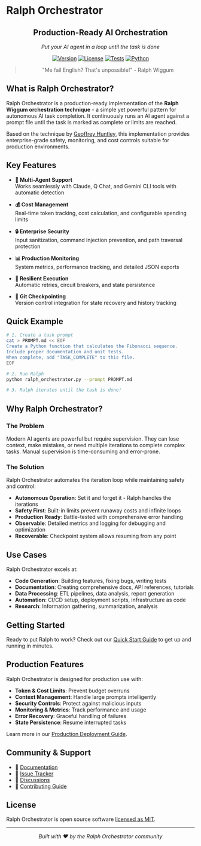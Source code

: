 # Ralph Orchestrator

<div align="center">

## Production-Ready AI Orchestration

*Put your AI agent in a loop until the task is done*

[![Version](https://img.shields.io/badge/version-1.0.0-blue)](https://github.com/mikeyobrien/ralph-orchestrator/releases)
[![License](https://img.shields.io/badge/license-MIT-green)](LICENSE)
[![Tests](https://img.shields.io/badge/tests-18%20passing-brightgreen)](tests/)
[![Python](https://img.shields.io/badge/python-3.8%2B-blue)](https://www.python.org/)

> "Me fail English? That's unpossible!" - Ralph Wiggum

</div>

## What is Ralph Orchestrator?

Ralph Orchestrator is a production-ready implementation of the **Ralph Wiggum orchestration technique** - a simple yet powerful pattern for autonomous AI task completion. It continuously runs an AI agent against a prompt file until the task is marked as complete or limits are reached.

Based on the technique by [Geoffrey Huntley](https://ghuntley.com/ralph/), this implementation provides enterprise-grade safety, monitoring, and cost controls suitable for production environments.

## Key Features

<div class="grid cards" markdown>

- **🤖 Multi-Agent Support**  
  Works seamlessly with Claude, Q Chat, and Gemini CLI tools with automatic detection

- **💰 Cost Management**  
  Real-time token tracking, cost calculation, and configurable spending limits

- **🔒 Enterprise Security**  
  Input sanitization, command injection prevention, and path traversal protection

- **📊 Production Monitoring**  
  System metrics, performance tracking, and detailed JSON exports

- **🔄 Resilient Execution**  
  Automatic retries, circuit breakers, and state persistence

- **💾 Git Checkpointing**  
  Version control integration for state recovery and history tracking

</div>

## Quick Example

```bash
# 1. Create a task prompt
cat > PROMPT.md << EOF
Create a Python function that calculates the Fibonacci sequence.
Include proper documentation and unit tests.
When complete, add "TASK_COMPLETE" to this file.
EOF

# 2. Run Ralph
python ralph_orchestrator.py --prompt PROMPT.md

# 3. Ralph iterates until the task is done!
```

## Why Ralph Orchestrator?

### The Problem
Modern AI agents are powerful but require supervision. They can lose context, make mistakes, or need multiple iterations to complete complex tasks. Manual supervision is time-consuming and error-prone.

### The Solution
Ralph Orchestrator automates the iteration loop while maintaining safety and control:

- **Autonomous Operation**: Set it and forget it - Ralph handles the iterations
- **Safety First**: Built-in limits prevent runaway costs and infinite loops
- **Production Ready**: Battle-tested with comprehensive error handling
- **Observable**: Detailed metrics and logging for debugging and optimization
- **Recoverable**: Checkpoint system allows resuming from any point

## Use Cases

Ralph Orchestrator excels at:

- **Code Generation**: Building features, fixing bugs, writing tests
- **Documentation**: Creating comprehensive docs, API references, tutorials
- **Data Processing**: ETL pipelines, data analysis, report generation
- **Automation**: CI/CD setup, deployment scripts, infrastructure as code
- **Research**: Information gathering, summarization, analysis

## Getting Started

Ready to put Ralph to work? Check out our [Quick Start Guide](quick-start.md) to get up and running in minutes.

## Production Features

Ralph Orchestrator is designed for production use with:

- **Token & Cost Limits**: Prevent budget overruns
- **Context Management**: Handle large prompts intelligently
- **Security Controls**: Protect against malicious inputs
- **Monitoring & Metrics**: Track performance and usage
- **Error Recovery**: Graceful handling of failures
- **State Persistence**: Resume interrupted tasks

Learn more in our [Production Deployment Guide](advanced/production-deployment.md).

## Community & Support

- 📖 [Documentation](https://mikeyobrien.github.io/ralph-orchestrator/)
- 🐛 [Issue Tracker](https://github.com/mikeyobrien/ralph-orchestrator/issues)
- 💬 [Discussions](https://github.com/mikeyobrien/ralph-orchestrator/discussions)
- 🤝 [Contributing Guide](contributing.md)

## License

Ralph Orchestrator is open source software [licensed as MIT](license.md).

---

<div align="center">
<i>Built with ❤️ by the Ralph Orchestrator community</i>
</div>
